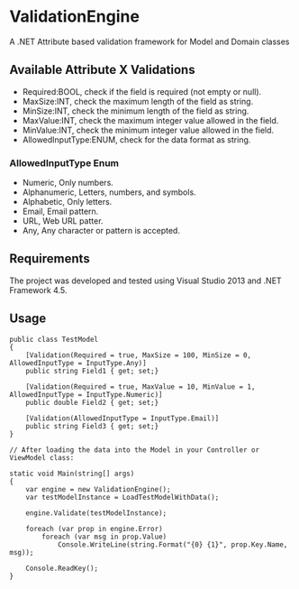 
# ValidationEngine
A .NET Attribute based validation framework for Model and Domain classes

## Available Attribute X Validations

- Required:BOOL, check if the field is required (not empty or null).
- MaxSize:INT, check the maximum length of the field as string.
- MinSize:INT, check the minimum length of the field as string.
- MaxValue:INT, check the maximum integer value allowed in the field.
- MinValue:INT, check the minimum integer value allowed in the field.
- AllowedInputType:ENUM, check for the data format as string.

### AllowedInputType Enum
- Numeric, Only numbers.
- Alphanumeric, Letters, numbers, and symbols.
- Alphabetic, Only letters.
- Email, Email pattern.
- URL, Web URL patter.
- Any, Any character or pattern is accepted.

## Requirements

The project was developed and tested using Visual Studio 2013 and .NET Framework 4.5.

## Usage

```
public class TestModel
{
    [Validation(Required = true, MaxSize = 100, MinSize = 0, AllowedInputType = InputType.Any)]
    public string Field1 { get; set;}

    [Validation(Required = true, MaxValue = 10, MinValue = 1, AllowedInputType = InputType.Numeric)]
    public double Field2 { get; set;}

    [Validation(AllowedInputType = InputType.Email)]
    public string Field3 { get; set;}
}

// After loading the data into the Model in your Controller or ViewModel class:

static void Main(string[] args)
{
    var engine = new ValidationEngine();
    var testModelInstance = LoadTestModelWithData();

    engine.Validate(testModelInstance);

    foreach (var prop in engine.Error)
        foreach (var msg in prop.Value)
            Console.WriteLine(string.Format("{0} {1}", prop.Key.Name, msg));

    Console.ReadKey();
}

```
